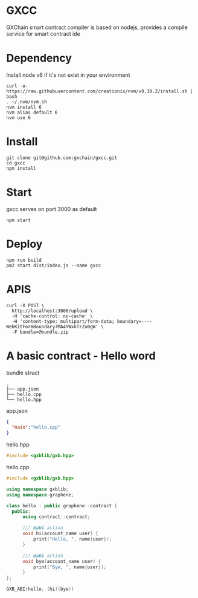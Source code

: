 # GXCC

GXChain smart contract compiler is based on nodejs, provides a compile service for smart contract ide


# Dependency

Install node v6 if it's not exist in your environment

```
curl -o- https://raw.githubusercontent.com/creationix/nvm/v0.30.2/install.sh | bash
. ~/.nvm/nvm.sh
nvm install 6
nvm alias default 6
nvm use 6
```

# Install

```
git clone git@github.com:gxchain/gxcc.git
cd gxcc
npm install
```

# Start

gxcc serves on port 3000 as default

```
npm start
```

# Deploy

```
npm run build
pm2 start dist/index.js --name gxcc
```

# APIS

```
curl -X POST \
  http://localhost:3000/upload \
  -H 'cache-control: no-cache' \
  -H 'content-type: multipart/form-data; boundary=----WebKitFormBoundary7MA4YWxkTrZu0gW' \
  -F bundle=@bundle.zip
```

# A basic contract - Hello word

bundle struct

```
.
├── app.json
├── hello.cpp
└── hello.hpp
```

app.json

``` json
{
  "main":"hello.cpp"
}
```

hello.hpp

``` C++
#include <gxblib/gxb.hpp>
```

hello.cpp

``` C++
#include <gxblib/gxb.hpp>

using namespace gxblib;
using namespace graphene;

class hello : public graphene::contract {
  public:
      using contract::contract;

      /// @abi action
      void hi(account_name user) {
          print("Hello, ", name{user});
      }

      /// @abi action
      void bye(account_name user) {
          print("Bye, ", name{user});
      }
};

GXB_ABI(hello, (hi)(bye))
```
